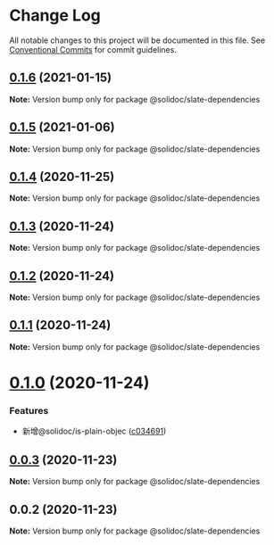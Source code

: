 # Change Log

All notable changes to this project will be documented in this file.
See [Conventional Commits](https://conventionalcommits.org) for commit guidelines.

## [0.1.6](https://github.com/solidoc/iffe-react/compare/@solidoc/slate-dependencies@0.1.5...@solidoc/slate-dependencies@0.1.6) (2021-01-15)

**Note:** Version bump only for package @solidoc/slate-dependencies





## [0.1.5](https://github.com/solidoc/iffe-react/compare/@solidoc/slate-dependencies@0.1.4...@solidoc/slate-dependencies@0.1.5) (2021-01-06)

**Note:** Version bump only for package @solidoc/slate-dependencies





## [0.1.4](https://github.com/solidoc/iffe-react/compare/@solidoc/slate-dependencies@0.1.3...@solidoc/slate-dependencies@0.1.4) (2020-11-25)

**Note:** Version bump only for package @solidoc/slate-dependencies





## [0.1.3](https://github.com/solidoc/iffe-react/compare/@solidoc/slate-dependencies@0.1.2...@solidoc/slate-dependencies@0.1.3) (2020-11-24)

**Note:** Version bump only for package @solidoc/slate-dependencies





## [0.1.2](https://github.com/solidoc/iffe-react/compare/@solidoc/slate-dependencies@0.1.1...@solidoc/slate-dependencies@0.1.2) (2020-11-24)

**Note:** Version bump only for package @solidoc/slate-dependencies





## [0.1.1](https://github.com/solidoc/iffe-react/compare/@solidoc/slate-dependencies@0.1.0...@solidoc/slate-dependencies@0.1.1) (2020-11-24)

**Note:** Version bump only for package @solidoc/slate-dependencies





# [0.1.0](https://github.com/solidoc/iffe-react/compare/@solidoc/slate-dependencies@0.0.3...@solidoc/slate-dependencies@0.1.0) (2020-11-24)


### Features

* 新增@solidoc/is-plain-objec ([c034691](https://github.com/solidoc/iffe-react/commit/c03469180f96029377a70d2a936b82e0d4b85ec1))





## [0.0.3](https://github.com/solidoc/iffe-react/compare/@solidoc/slate-dependencies@0.0.2...@solidoc/slate-dependencies@0.0.3) (2020-11-23)

**Note:** Version bump only for package @solidoc/slate-dependencies





## 0.0.2 (2020-11-23)

**Note:** Version bump only for package @solidoc/slate-dependencies
